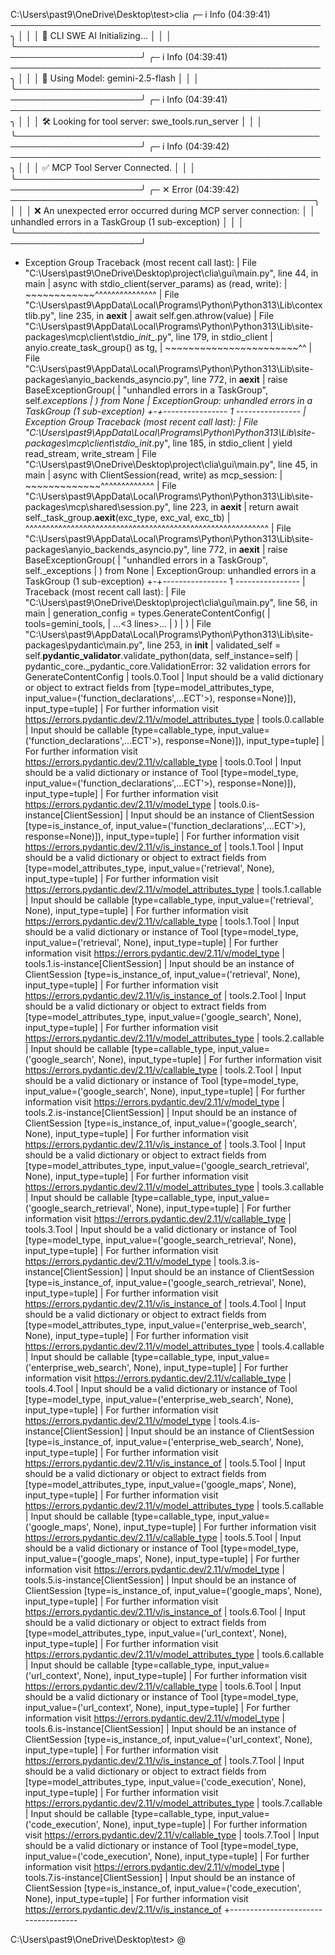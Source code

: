 C:\Users\past9\OneDrive\Desktop\test>clia
╭─ i Info (04:39:41) ──────────────────────────────────────────────────╮
│                                                                      │
│  🤖 CLI SWE AI Initializing...                                       │
│                                                                      │
╰──────────────────────────────────────────────────────────────────────╯
╭─ i Info (04:39:41) ──────────────────────────────────────────────────╮
│                                                                      │
│  🧠 Using Model: gemini-2.5-flash                                    │
│                                                                      │
╰──────────────────────────────────────────────────────────────────────╯
╭─ i Info (04:39:41) ──────────────────────────────────────────────────╮
│                                                                      │
│  🛠️  Looking for tool server: swe_tools.run_server                    │
│                                                                      │
╰──────────────────────────────────────────────────────────────────────╯
╭─ i Info (04:39:42) ──────────────────────────────────────────────────╮
│                                                                      │
│  ✅ MCP Tool Server Connected.                                       │
│                                                                      │
╰──────────────────────────────────────────────────────────────────────╯
╭─ ✕ Error (04:39:42) ─────────────────────────────────────────────────╮
│                                                                      │
│  ❌ An unexpected error occurred during MCP server connection:       │
│  unhandled errors in a TaskGroup (1 sub-exception)                   │
│                                                                      │
╰──────────────────────────────────────────────────────────────────────╯
  + Exception Group Traceback (most recent call last):
  |   File "C:\Users\past9\OneDrive\Desktop\project\clia\gui\main.py", line 44, in main
  |     async with stdio_client(server_params) as (read, write):
  |                ~~~~~~~~~~~~^^^^^^^^^^^^^^^
  |   File "C:\Users\past9\AppData\Local\Programs\Python\Python313\Lib\contextlib.py", line 235, in __aexit__
  |     await self.gen.athrow(value)
  |   File "C:\Users\past9\AppData\Local\Programs\Python\Python313\Lib\site-packages\mcp\client\stdio\__init__.py", line 179, in stdio_client
  |     anyio.create_task_group() as tg,
  |     ~~~~~~~~~~~~~~~~~~~~~~~^^
  |   File "C:\Users\past9\AppData\Local\Programs\Python\Python313\Lib\site-packages\anyio\_backends\_asyncio.py", line 772, in __aexit__
  |     raise BaseExceptionGroup(
  |         "unhandled errors in a TaskGroup", self._exceptions
  |     ) from None
  | ExceptionGroup: unhandled errors in a TaskGroup (1 sub-exception)
  +-+---------------- 1 ----------------
    | Exception Group Traceback (most recent call last):
    |   File "C:\Users\past9\AppData\Local\Programs\Python\Python313\Lib\site-packages\mcp\client\stdio\__init__.py", line 185, in stdio_client
    |     yield read_stream, write_stream
    |   File "C:\Users\past9\OneDrive\Desktop\project\clia\gui\main.py", line 45, in main
    |     async with ClientSession(read, write) as mcp_session:
    |                ~~~~~~~~~~~~~^^^^^^^^^^^^^
    |   File "C:\Users\past9\AppData\Local\Programs\Python\Python313\Lib\site-packages\mcp\shared\session.py", line 223, in __aexit__
    |     return await self._task_group.__aexit__(exc_type, exc_val, exc_tb)
    |            ^^^^^^^^^^^^^^^^^^^^^^^^^^^^^^^^^^^^^^^^^^^^^^^^^^^^^^^^^^^
    |   File "C:\Users\past9\AppData\Local\Programs\Python\Python313\Lib\site-packages\anyio\_backends\_asyncio.py", line 772, in __aexit__
    |     raise BaseExceptionGroup(
    |         "unhandled errors in a TaskGroup", self._exceptions
    |     ) from None
    | ExceptionGroup: unhandled errors in a TaskGroup (1 sub-exception)
    +-+---------------- 1 ----------------
      | Traceback (most recent call last):
      |   File "C:\Users\past9\OneDrive\Desktop\project\clia\gui\main.py", line 56, in main
      |     generation_config = types.GenerateContentConfig(
      |         tools=gemini_tools,
      |     ...<3 lines>...
      |         )
      |     )
      |   File "C:\Users\past9\AppData\Local\Programs\Python\Python313\Lib\site-packages\pydantic\main.py", line 253, in __init__
      |     validated_self = self.__pydantic_validator__.validate_python(data, self_instance=self)
      | pydantic_core._pydantic_core.ValidationError: 32 validation errors for GenerateContentConfig
      | tools.0.Tool
      |   Input should be a valid dictionary or object to extract fields from [type=model_attributes_type, input_value=('function_declarations',...ECT'>), response=None)]), input_type=tuple]
      |     For further information visit https://errors.pydantic.dev/2.11/v/model_attributes_type
      | tools.0.callable
      |   Input should be callable [type=callable_type, input_value=('function_declarations',...ECT'>), response=None)]), input_type=tuple]
      |     For further information visit https://errors.pydantic.dev/2.11/v/callable_type
      | tools.0.Tool
      |   Input should be a valid dictionary or instance of Tool [type=model_type, input_value=('function_declarations',...ECT'>), response=None)]), input_type=tuple]
      |     For further information visit https://errors.pydantic.dev/2.11/v/model_type
      | tools.0.is-instance[ClientSession]
      |   Input should be an instance of ClientSession [type=is_instance_of, input_value=('function_declarations',...ECT'>), response=None)]), input_type=tuple]
      |     For further information visit https://errors.pydantic.dev/2.11/v/is_instance_of
      | tools.1.Tool
      |   Input should be a valid dictionary or object to extract fields from [type=model_attributes_type, input_value=('retrieval', None), input_type=tuple]
      |     For further information visit https://errors.pydantic.dev/2.11/v/model_attributes_type
      | tools.1.callable
      |   Input should be callable [type=callable_type, input_value=('retrieval', None), input_type=tuple]
      |     For further information visit https://errors.pydantic.dev/2.11/v/callable_type
      | tools.1.Tool
      |   Input should be a valid dictionary or instance of Tool [type=model_type, input_value=('retrieval', None), input_type=tuple]
      |     For further information visit https://errors.pydantic.dev/2.11/v/model_type
      | tools.1.is-instance[ClientSession]
      |   Input should be an instance of ClientSession [type=is_instance_of, input_value=('retrieval', None), input_type=tuple]
      |     For further information visit https://errors.pydantic.dev/2.11/v/is_instance_of
      | tools.2.Tool
      |   Input should be a valid dictionary or object to extract fields from [type=model_attributes_type, input_value=('google_search', None), input_type=tuple]
      |     For further information visit https://errors.pydantic.dev/2.11/v/model_attributes_type
      | tools.2.callable
      |   Input should be callable [type=callable_type, input_value=('google_search', None), input_type=tuple]
      |     For further information visit https://errors.pydantic.dev/2.11/v/callable_type
      | tools.2.Tool
      |   Input should be a valid dictionary or instance of Tool [type=model_type, input_value=('google_search', None), input_type=tuple]
      |     For further information visit https://errors.pydantic.dev/2.11/v/model_type
      | tools.2.is-instance[ClientSession]
      |   Input should be an instance of ClientSession [type=is_instance_of, input_value=('google_search', None), input_type=tuple]
      |     For further information visit https://errors.pydantic.dev/2.11/v/is_instance_of
      | tools.3.Tool
      |   Input should be a valid dictionary or object to extract fields from [type=model_attributes_type, input_value=('google_search_retrieval', None), input_type=tuple]
      |     For further information visit https://errors.pydantic.dev/2.11/v/model_attributes_type
      | tools.3.callable
      |   Input should be callable [type=callable_type, input_value=('google_search_retrieval', None), input_type=tuple]
      |     For further information visit https://errors.pydantic.dev/2.11/v/callable_type
      | tools.3.Tool
      |   Input should be a valid dictionary or instance of Tool [type=model_type, input_value=('google_search_retrieval', None), input_type=tuple]
      |     For further information visit https://errors.pydantic.dev/2.11/v/model_type
      | tools.3.is-instance[ClientSession]
      |   Input should be an instance of ClientSession [type=is_instance_of, input_value=('google_search_retrieval', None), input_type=tuple]
      |     For further information visit https://errors.pydantic.dev/2.11/v/is_instance_of
      | tools.4.Tool
      |   Input should be a valid dictionary or object to extract fields from [type=model_attributes_type, input_value=('enterprise_web_search', None), input_type=tuple]
      |     For further information visit https://errors.pydantic.dev/2.11/v/model_attributes_type
      | tools.4.callable
      |   Input should be callable [type=callable_type, input_value=('enterprise_web_search', None), input_type=tuple]
      |     For further information visit https://errors.pydantic.dev/2.11/v/callable_type
      | tools.4.Tool
      |   Input should be a valid dictionary or instance of Tool [type=model_type, input_value=('enterprise_web_search', None), input_type=tuple]
      |     For further information visit https://errors.pydantic.dev/2.11/v/model_type
      | tools.4.is-instance[ClientSession]
      |   Input should be an instance of ClientSession [type=is_instance_of, input_value=('enterprise_web_search', None), input_type=tuple]
      |     For further information visit https://errors.pydantic.dev/2.11/v/is_instance_of
      | tools.5.Tool
      |   Input should be a valid dictionary or object to extract fields from [type=model_attributes_type, input_value=('google_maps', None), input_type=tuple]
      |     For further information visit https://errors.pydantic.dev/2.11/v/model_attributes_type
      | tools.5.callable
      |   Input should be callable [type=callable_type, input_value=('google_maps', None), input_type=tuple]
      |     For further information visit https://errors.pydantic.dev/2.11/v/callable_type
      | tools.5.Tool
      |   Input should be a valid dictionary or instance of Tool [type=model_type, input_value=('google_maps', None), input_type=tuple]
      |     For further information visit https://errors.pydantic.dev/2.11/v/model_type
      | tools.5.is-instance[ClientSession]
      |   Input should be an instance of ClientSession [type=is_instance_of, input_value=('google_maps', None), input_type=tuple]
      |     For further information visit https://errors.pydantic.dev/2.11/v/is_instance_of
      | tools.6.Tool
      |   Input should be a valid dictionary or object to extract fields from [type=model_attributes_type, input_value=('url_context', None), input_type=tuple]
      |     For further information visit https://errors.pydantic.dev/2.11/v/model_attributes_type
      | tools.6.callable
      |   Input should be callable [type=callable_type, input_value=('url_context', None), input_type=tuple]
      |     For further information visit https://errors.pydantic.dev/2.11/v/callable_type
      | tools.6.Tool
      |   Input should be a valid dictionary or instance of Tool [type=model_type, input_value=('url_context', None), input_type=tuple]
      |     For further information visit https://errors.pydantic.dev/2.11/v/model_type
      | tools.6.is-instance[ClientSession]
      |   Input should be an instance of ClientSession [type=is_instance_of, input_value=('url_context', None), input_type=tuple]
      |     For further information visit https://errors.pydantic.dev/2.11/v/is_instance_of
      | tools.7.Tool
      |   Input should be a valid dictionary or object to extract fields from [type=model_attributes_type, input_value=('code_execution', None), input_type=tuple]
      |     For further information visit https://errors.pydantic.dev/2.11/v/model_attributes_type
      | tools.7.callable
      |   Input should be callable [type=callable_type, input_value=('code_execution', None), input_type=tuple]
      |     For further information visit https://errors.pydantic.dev/2.11/v/callable_type
      | tools.7.Tool
      |   Input should be a valid dictionary or instance of Tool [type=model_type, input_value=('code_execution', None), input_type=tuple]
      |     For further information visit https://errors.pydantic.dev/2.11/v/model_type
      | tools.7.is-instance[ClientSession]
      |   Input should be an instance of ClientSession [type=is_instance_of, input_value=('code_execution', None), input_type=tuple]
      |     For further information visit https://errors.pydantic.dev/2.11/v/is_instance_of
      +------------------------------------

C:\Users\past9\OneDrive\Desktop\test> @